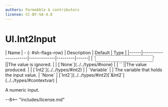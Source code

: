 ```yaml
---
authors: Formabble & contributors
license: CC-BY-SA-4.0
---
```



# UI.Int2Input

<div class="sh-parameters" markdown="1">
| Name | - {: #sh-flags-row} | Description | Default | Type |
|------|---------------------|-------------|---------|------|
| `<input>` ||The value is ignored. | | [`None`](../../types/#none) |
| `<output>` ||The value produced. | | [`Int2`](../../types/#int2) |
| `Variable` |  | The variable that holds the input value. | `None` | [`Int2`](../../types/#int2)[`&Int2`](../../types/#contextvar) |

</div>

A numeric input.

--8<-- "includes/license.md"

